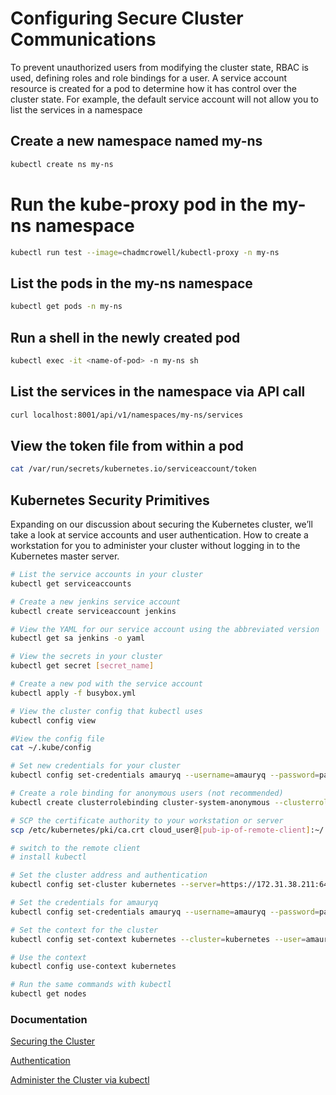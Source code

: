 # Configuring Secure Cluster Communications

To prevent unauthorized users from modifying the cluster state, RBAC is used, defining roles and role bindings for a user.
A service account resource is created for a pod to determine how it has control over the cluster state.
For example, the default service account will not allow you to list the services in a namespace

## Create a new namespace named my-ns

```bash
kubectl create ns my-ns
```

# Run the kube-proxy pod in the my-ns namespace

```bash
kubectl run test --image=chadmcrowell/kubectl-proxy -n my-ns
```

## List the pods in the my-ns namespace

```bash
kubectl get pods -n my-ns
```

## Run a shell in the newly created pod

```bash
kubectl exec -it <name-of-pod> -n my-ns sh
```

## List the services in the namespace via API call

```bash
curl localhost:8001/api/v1/namespaces/my-ns/services
```

## View the token file from within a pod

```bash
cat /var/run/secrets/kubernetes.io/serviceaccount/token
```

## Kubernetes Security Primitives

Expanding on our discussion about securing the Kubernetes cluster, we’ll take a look at service accounts and user authentication. How to create a workstation for you to administer your cluster without logging in to the Kubernetes master server.

```sh
# List the service accounts in your cluster
kubectl get serviceaccounts

# Create a new jenkins service account
kubectl create serviceaccount jenkins

# View the YAML for our service account using the abbreviated version
kubectl get sa jenkins -o yaml

# View the secrets in your cluster
kubectl get secret [secret_name]

# Create a new pod with the service account
kubectl apply -f busybox.yml

# View the cluster config that kubectl uses
kubectl config view

#View the config file
cat ~/.kube/config

# Set new credentials for your cluster
kubectl config set-credentials amauryq --username=amauryq --password=password

# Create a role binding for anonymous users (not recommended)
kubectl create clusterrolebinding cluster-system-anonymous --clusterrole=cluster-admin --user=system:anonymous

# SCP the certificate authority to your workstation or server
scp /etc/kubernetes/pki/ca.crt cloud_user@[pub-ip-of-remote-client]:~/

# switch to the remote client
# install kubectl

# Set the cluster address and authentication
kubectl config set-cluster kubernetes --server=https://172.31.38.211:6443 --certificate-authority=ca.crt --embed-certs=true

# Set the credentials for amauryq
kubectl config set-credentials amauryq --username=amauryq --password=password

# Set the context for the cluster
kubectl config set-context kubernetes --cluster=kubernetes --user=amauryq --namespace=default

# Use the context
kubectl config use-context kubernetes

# Run the same commands with kubectl
kubectl get nodes
```

### Documentation

[Securing the Cluster](https://kubernetes.io/docs/concepts/cluster-administration/cluster-administration-overview/#securing-a-cluster)

[Authentication](https://kubernetes.io/docs/reference/access-authn-authz/authentication/)

[Administer the Cluster via kubectl](https://kubernetes.io/docs/reference/kubectl/overview/)
